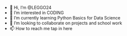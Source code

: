 - 👋 Hi, I’m @LEGGO24
- 👀 I’m interested in CODING
- 🌱 I’m currently learning Python Basics for Data Science
- 💞️ I’m looking to collaborate on projects and school work
- 📫 How to reach me tap in here

<!---
LEGGO24/LEGGO24 is a ✨ special ✨ repository because its `README.md` (this file) appears on your GitHub profile.
You can click the Preview link to take a look at your changes.
--->
